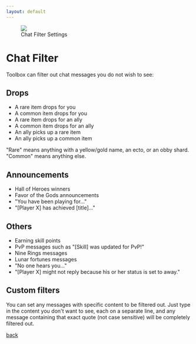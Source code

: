 ```yaml
---
layout: default
---
```


<figure>
<img src="https://user-images.githubusercontent.com/11432831/28233542-6b11b3cc-68ac-11e7-99f2-844298639b79.PNG"/>
<figcaption>Chat Filter Settings</figcaption>
</figure>

# Chat Filter
Toolbox can filter out chat messages you do not wish to see:

## Drops
* A rare item drops for you
* A common item drops for you
* A rare item drops for an ally
* A common item drops for an ally
* An ally picks up a rare item
* An ally picks up a common item

"Rare" means anything with a yellow/gold name, an ecto, or an obby shard. "Common" means anything else.

## Announcements
* Hall of Heroes winners
* Favor of the Gods announcements
* "You have been playing for..."
* "[Player X] has achieved [title]..."

## Others
* Earning skill points
* PvP messages such as "[Skill] was updated for PvP!"
* Nine Rings messages
* Lunar fortunes messages
* "No one hears you..."
* "[Player X] might not reply because his or her status is set to away."

## Custom filters
You can set any messages with specific content to be filtered out. Just type in the content you don't want to see, each on a separate line, and any message containing that exact quote (not case sensitive) will be completely filtered out.

[back](./)
